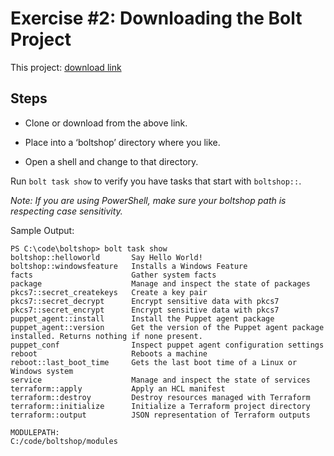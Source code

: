 # Exercise #2: Downloading the Bolt Project

This project: [download link](https://github.com/puppetlabs-seteam/windows-boltshop)

## Steps

- Clone or download from the above link.

- Place into a ‘boltshop’ directory where you like.

- Open a shell and change to that directory.

Run `bolt task show` to verify you have tasks that start with `boltshop::`.

*Note: If you are using PowerShell, make sure your boltshop path is respecting case sensitivity.*


Sample Output:

```
PS C:\code\boltshop> bolt task show
boltshop::helloworld       Say Hello World!
boltshop::windowsfeature   Installs a Windows Feature
facts                      Gather system facts
package                    Manage and inspect the state of packages
pkcs7::secret_createkeys   Create a key pair
pkcs7::secret_decrypt      Encrypt sensitive data with pkcs7
pkcs7::secret_encrypt      Encrypt sensitive data with pkcs7
puppet_agent::install      Install the Puppet agent package
puppet_agent::version      Get the version of the Puppet agent package installed. Returns nothing if none present.
puppet_conf                Inspect puppet agent configuration settings
reboot                     Reboots a machine
reboot::last_boot_time     Gets the last boot time of a Linux or Windows system
service                    Manage and inspect the state of services
terraform::apply           Apply an HCL manifest
terraform::destroy         Destroy resources managed with Terraform
terraform::initialize      Initialize a Terraform project directory
terraform::output          JSON representation of Terraform outputs

MODULEPATH:
C:/code/boltshop/modules
```